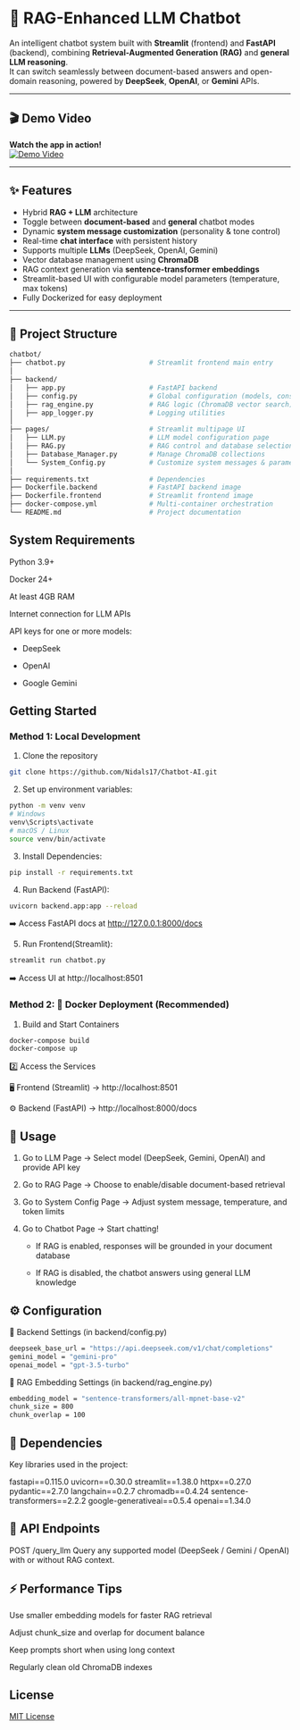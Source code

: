 # 🧠 RAG-Enhanced LLM Chatbot  
An intelligent chatbot system built with **Streamlit** (frontend) and **FastAPI** (backend), combining **Retrieval-Augmented Generation (RAG)** and **general LLM reasoning**.  
It can switch seamlessly between document-based answers and open-domain reasoning, powered by **DeepSeek**, **OpenAI**, or **Gemini** APIs.

---

## 🎬 Demo Video  
**Watch the app in action!**  
[![Demo Video](https://img.shields.io/badge/🎥_Watch_Demo-Coming_Soon-blue?style=for-the-badge)](https://drive.google.com/file/d/1ZYrgKLTNqG1Q0HZ8PxbxSXSU1REcEBKi/view?usp=drive_link)

---

## ✨ Features
- Hybrid **RAG + LLM** architecture  
- Toggle between **document-based** and **general** chatbot modes  
- Dynamic **system message customization** (personality & tone control)  
- Real-time **chat interface** with persistent history  
- Supports multiple **LLMs** (DeepSeek, OpenAI, Gemini)  
- Vector database management using **ChromaDB**  
- RAG context generation via **sentence-transformer embeddings**  
- Streamlit-based UI with configurable model parameters (temperature, max tokens)  
- Fully Dockerized for easy deployment  

---

## 🧩 Project Structure

```bash
chatbot/
├── chatbot.py                     # Streamlit frontend main entry
│
├── backend/
│   ├── app.py                     # FastAPI backend
│   ├── config.py                  # Global configuration (models, constants)
│   ├── rag_engine.py              # RAG logic (ChromaDB vector search)
│   ├── app_logger.py              # Logging utilities
│
├── pages/                         # Streamlit multipage UI
│   ├── LLM.py                     # LLM model configuration page
│   ├── RAG.py                     # RAG control and database selection
│   ├── Database_Manager.py        # Manage ChromaDB collections
│   └── System_Config.py           # Customize system messages & parameters
│
├── requirements.txt               # Dependencies
├── Dockerfile.backend             # FastAPI backend image
├── Dockerfile.frontend            # Streamlit frontend image
├── docker-compose.yml             # Multi-container orchestration
└── README.md                      # Project documentation

```

## System Requirements

Python 3.9+

Docker 24+

At least 4GB RAM

Internet connection for LLM APIs

API keys for one or more models:

-   DeepSeek

-   OpenAI

-   Google Gemini

## Getting Started

### Method 1: Local Development

1. Clone the repository
```bash
git clone https://github.com/Nidals17/Chatbot-AI.git
```

2. Set up environment variables:
```bash
python -m venv venv
# Windows
venv\Scripts\activate
# macOS / Linux
source venv/bin/activate
```

3. Install Dependencies:
```bash
pip install -r requirements.txt
```


4. Run Backend (FastAPI):
```bash
uvicorn backend.app:app --reload
```


➡️ Access FastAPI docs at http://127.0.0.1:8000/docs


5. Run Frontend(Streamlit):
```bash
streamlit run chatbot.py
```
➡️ Access UI at http://localhost:8501


### Method 2: 🐳 Docker Deployment (Recommended)

1. Build and Start Containers

```bash
docker-compose build
docker-compose up
```

2️⃣ Access the Services

🖥️ Frontend (Streamlit) → http://localhost:8501

⚙️ Backend (FastAPI) → http://localhost:8000/docs


## 🧠 Usage

1. Go to LLM Page → Select model (DeepSeek, Gemini, OpenAI) and provide API key

2. Go to RAG Page → Choose to enable/disable document-based retrieval

3. Go to System Config Page → Adjust system message, temperature, and token limits

4. Go to Chatbot Page → Start chatting!

    - If RAG is enabled, responses will be grounded in your document database

    - If RAG is disabled, the chatbot answers using general LLM knowledge


## ⚙️ Configuration
🔹 Backend Settings (in backend/config.py)

```bash
deepseek_base_url = "https://api.deepseek.com/v1/chat/completions"
gemini_model = "gemini-pro"
openai_model = "gpt-3.5-turbo"
```

🔹 RAG Embedding Settings (in backend/rag_engine.py)


```bash
embedding_model = "sentence-transformers/all-mpnet-base-v2"
chunk_size = 800
chunk_overlap = 100
```

## 🧰 Dependencies

Key libraries used in the project:

fastapi==0.115.0
uvicorn==0.30.0
streamlit==1.38.0
httpx==0.27.0
pydantic==2.7.0
langchain==0.2.7
chromadb==0.4.24
sentence-transformers==2.2.2
google-generativeai==0.5.4
openai==1.34.0

## 🧪 API Endpoints

POST /query_llm
Query any supported model (DeepSeek / Gemini / OpenAI) with or without RAG context.

## ⚡ Performance Tips

Use smaller embedding models for faster RAG retrieval

Adjust chunk_size and overlap for document balance

Keep prompts short when using long context

Regularly clean old ChromaDB indexes

## License
[MIT License](LICENSE)
